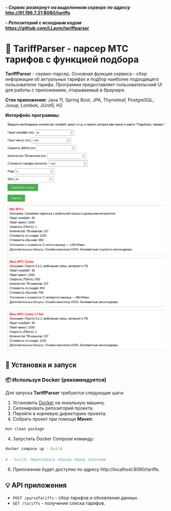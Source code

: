 **- _Сервис развернут на выделенном сервере по адресу_ http://91.196.7.31:8080/tariffs**

**- _Репозиторий с исходным кодом_ https://github.com/LLaym/tariffparser**


# :bookmark: TariffParser - парсер МТС тарифов с функцией подбора

**TariffParser** - сервис-парсер. Основная функция сервиса - сбор информации об актуальных тарифах и подбор наиболее
подходящего пользователю тарифа.
Программа предоставляет пользовательский UI для работы с приложением, открываемый в браузере.

**Стек приложения:** Java 11, Spring Boot, JPA, Thymeleaf, PostgreSQL, Jsoup, Lombok, JUnit5, H2

**Интерфейс программы:**

![img.png](src/main/resources/gui_image.png)

## :checkered_flag: Установка и запуск

### :package: Используя Docker (рекомендуется)

Для запуска **TariffParser** требуются следующие шаги:

1. Установить [Docker](https://www.docker.com/) на локальную машину.
2. Склонировать репозиторий проекта.
3. Перейти в корневую директорию проекта.
4. Собрать проект при помощи **Maven**:

```bash
mvn clean package
```
4. Запустить Docker Compose команду:

```bash
docker compose up --build

# --build: Пересобрать образы перед запуском
```

6. Приложение будет доступно по адресу http://localhost:8080/tariffs.

## :bulb: API приложения

- ```POST /parseTariffs``` - сбор тарифов и обновление данных.
- ```GET /tariffs``` - получение списка тарифов.